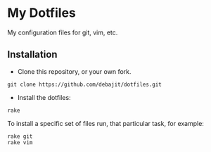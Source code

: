 My Dotfiles
==============================

My configuration files for git, vim, etc.

Installation
------------

* Clone this repository, or your own fork.
```
git clone https://github.com/debajit/dotfiles.git
```
* Install the dotfiles:
```
rake
```

To install a specific set of files run, that particular task, for example:

```
rake git
rake vim
```

